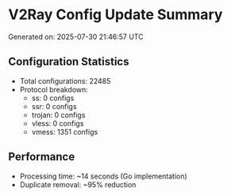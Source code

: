 # V2Ray Config Update Summary
Generated on: 2025-07-30 21:46:57 UTC

## Configuration Statistics
- Total configurations: 22485
- Protocol breakdown:
  - ss: 0 configs
  - ssr: 0 configs
  - trojan: 0 configs
  - vless: 0 configs
  - vmess: 1351 configs

## Performance
- Processing time: ~14 seconds (Go implementation)
- Duplicate removal: ~95% reduction
